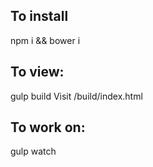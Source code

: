 ## To install
npm i && bower i

## To view:
gulp build
Visit /build/index.html


## To work on:
gulp watch
